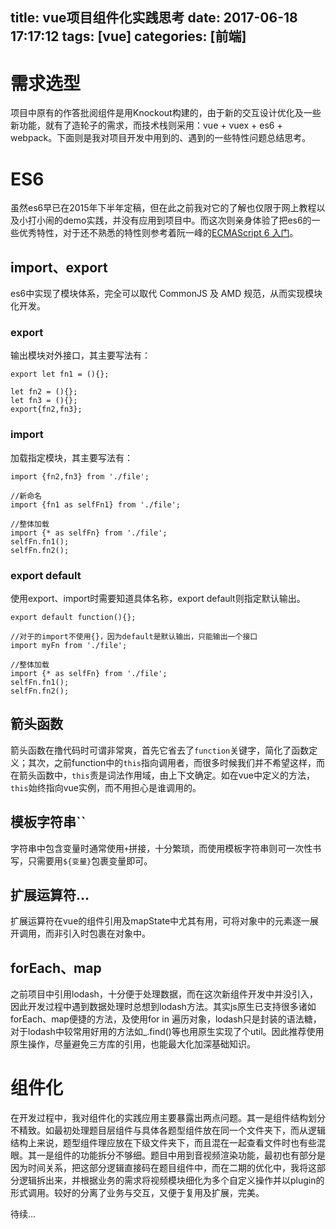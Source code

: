 title: vue项目组件化实践思考
date: 2017-06-18 17:17:12
tags: [vue]
categories: [前端]
---

# 需求选型
项目中原有的作答批阅组件是用Knockout构建的，由于新的交互设计优化及一些新功能，就有了造轮子的需求，而技术栈则采用：vue + vuex + es6 + webpack。下面则是我对项目开发中用到的、遇到的一些特性问题总结思考。

<!-- more -->

# ES6
虽然es6早已在2015年下半年定稿，但在此之前我对它的了解也仅限于网上教程以及小打小闹的demo实践，并没有应用到项目中。而这次则亲身体验了把es6的一些优秀特性，对于还不熟悉的特性则参考着阮一峰的[ECMAScript 6 入门](http://es6.ruanyifeng.com)。

## import、export
es6中实现了模块体系，完全可以取代 CommonJS 及 AMD 规范，从而实现模块化开发。

### export
输出模块对外接口，其主要写法有：

    export let fn1 = (){};

    let fn2 = (){};
    let fn3 = (){};
    export{fn2,fn3};

### import
加载指定模块，其主要写法有：

    import {fn2,fn3} from './file';

    //新命名
    import {fn1 as selfFn1} from './file';

    //整体加载
    import {* as selfFn} from './file';
    selfFn.fn1();
    selfFn.fn2();

### export default
使用export、import时需要知道具体名称，export default则指定默认输出。

    export default function(){};

    //对于的import不使用{}，因为default是默认输出，只能输出一个接口
    import myFn from './file';

    //整体加载
    import {* as selfFn} from './file';
    selfFn.fn1();
    selfFn.fn2();

## 箭头函数
箭头函数在撸代码时可谓非常爽，首先它省去了`function`关键字，简化了函数定义；其次，之前function中的`this`指向调用者，而很多时候我们并不希望这样，而在箭头函数中，`this`责是词法作用域，由上下文确定。如在vue中定义的方法，`this`始终指向vue实例，而不用担心是谁调用的。

## 模板字符串``
字符串中包含变量时通常使用`+`拼接，十分繁琐，而使用模板字符串则可一次性书写，只需要用`${变量}`包裹变量即可。

## 扩展运算符...
扩展运算符在vue的组件引用及mapState中尤其有用，可将对象中的元素逐一展开调用，而非引入时包裹在对象中。

## forEach、map
之前项目中引用lodash，十分便于处理数据，而在这次新组件开发中并没引入，因此开发过程中遇到数据处理时总想到lodash方法。其实js原生已支持很多诸如forEach、map便捷的方法，及使用for in 遍历对象，lodash只是封装的语法糖，对于lodash中较常用好用的方法如_.find()等也用原生实现了个util。因此推荐使用原生操作，尽量避免三方库的引用，也能最大化加深基础知识。

# 组件化
在开发过程中，我对组件化的实践应用主要暴露出两点问题。其一是组件结构划分不精致。如最初处理题目层组件与具体各题型组件放在同一个文件夹下，而从逻辑结构上来说，题型组件理应放在下级文件夹下，而且混在一起查看文件时也有些混眼。其一是组件的功能拆分不够细。题目中用到音视频渲染功能，最初也有部分是因为时间关系，把这部分逻辑直接码在题目组件中，而在二期的优化中，我将这部分逻辑拆出来，并根据业务的需求将视频模块细化为多个自定义操作并以plugin的形式调用。较好的分离了业务与交互，又便于复用及扩展，完美。

待续...
